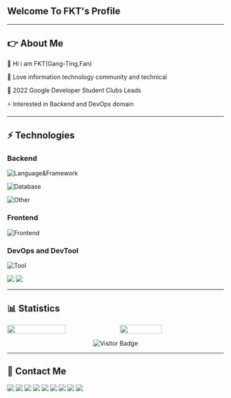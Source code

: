 ## Welcome To FKT's Profile

----

## 👉 About Me

🤚 Hi i am FKT(Gang-Ting,Fan)

🎲 Love information technology community and technical

💛 2022 Google Developer Student Clubs Leads

⚡ Interested in Backend and DevOps domain

----

## ⚡ Technologies


### Backend
![Language&Framework](https://skillicons.dev/icons?i=py,django,java,spring,nodejs,ts)

![Database](https://skillicons.dev/icons?i=mysql,postgres,redis,firebase,sqlite)

![Other](https://skillicons.dev/icons?i=grafana,graphql,prometheus,selenium,hibernate)

### Frontend

![Frontend](https://skillicons.dev/icons?i=vue,angular,bootstrap,flutter,firebase,electron,netlify,vite,androidstudio,vercel)

### DevOps and DevTool

![Tool](https://skillicons.dev/icons?i=git,github,gitlab,githubactions,docker,bash,linux,vscode,gcp,heroku,idea,nginx,cloudflare)

![](https://i.imgur.com/xs6GuAv.png)
![](https://i.imgur.com/9luhOhi.png)

----

## 📊 Statistics

<div style="display:flex;">
<img style="display:inline-block;width:52%;" src="https://github-readme-stats.vercel.app/api?username=fan9704&count_private=true&show_icons=true&theme=gotham&include_all_commits=true">
</img>
<img style="display:inline-block;width:44%;" src="https://github-readme-stats.vercel.app/api/top-langs/?username=fan9704&theme=gotham&layout=compact">
</img></div>

<span align="center">

![Visitor Badge](https://visitor-badge.laobi.icu/badge?page_id=fan9704.fan9704)

</span>

----

## 👨 Contact Me

[![](https://img.shields.io/badge/website-000000?style=for-the-badge&logo=About.me&logoColor=white)](https://www.sql-fan9704.eu.org/)
[![](https://img.shields.io/badge/Gmail-D14836?style=for-the-badge&logo=gmail&logoColor=white)](mailto:cxz123499@gmail.com)
[![](https://img.shields.io/badge/Discord-7289DA?style=for-the-badge&logo=discord&logoColor=white)](https://discord.gg/2k7SbzeByJ)
[![](https://img.shields.io/badge/Stackoverflow-FFA116?style=for-the-badge&logo=Stackoverflow&logoColor=white)](https://stackoverflow.com/users/18726758/fkt)
[![](https://img.shields.io/badge/Facebook-1877F2?style=for-the-badge&logo=facebook&logoColor=white)](https://www.facebook.com/tim.frank.969/)
[![](https://img.shields.io/badge/GitHub-100000?style=for-the-badge&logo=github&logoColor=white)](https://github.com/fan9704)
[![](https://img.shields.io/badge/Instagram-E4405F?style=for-the-badge&logo=instagram&logoColor=white)](https://www.instagram.com/cxz123499/)
[![](https://img.shields.io/badge/Qwiklabs-EEC70E?style=for-the-badge&logo=Qwiklabs&logoColor=white)](https://www.cloudskillsboost.google/public_profiles/2192f42f-459d-4169-88b5-903944e66697)
[![](https://img.shields.io/badge/Medium-000000?style=for-the-badge&logo=Medium&logoColor=white)](https://medium.com/@cxz123499)

